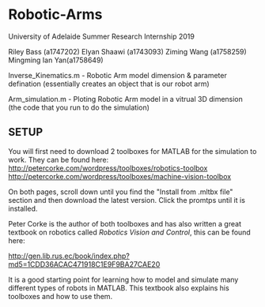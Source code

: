 # Robotic-Arms
University of Adelaide Summer Research Internship 2019

Riley Bass (a1747202)
Elyan Shaawi (a1743093)
Ziming Wang (a1758259)
Mingming Ian Yan(a1758649)

Inverse_Kinematics.m - Robotic Arm model dimension & parameter defination (essentially creates an object that is our robot arm)


Arm_simulation.m - Ploting Robotic Arm model in a vitrual 3D dimension (the code that you run to do the simulation)

## SETUP

You will first need to download 2 toolboxes for MATLAB for the simulation to work. They can be found here: \
http://petercorke.com/wordpress/toolboxes/robotics-toolbox \
http://petercorke.com/wordpress/toolboxes/machine-vision-toolbox

On both pages, scroll down until you find the "Install from .mltbx file" section and then download the latest version. Click the promtps until it is installed.

Peter Corke is the author of both toolboxes and has also written a great textbook on robotics called *Robotics Vision and Control*, this can be found here: 

http://gen.lib.rus.ec/book/index.php?md5=1CDD36ACAC471918C1E9F9BA27CAE20 

It is a good starting point for learning how to model and simulate many different types of robots in MATLAB. This textbook also explains his toolboxes and how to use them.

